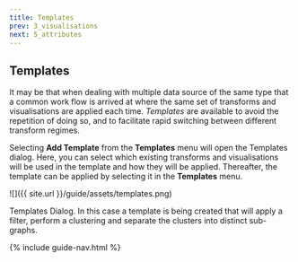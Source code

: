 ```yaml
---
title: Templates
prev: 3_visualisations
next: 5_attributes
---
```


## Templates

It may be that when dealing with multiple data source of the same type that a common work flow is arrived at where the same set of transforms and visualisations are applied each time. *Templates* are available to avoid the repetition of doing so, and to facilitate rapid switching between different transform regimes.

Selecting **Add Template** from the **Templates** menu will open the Templates dialog. Here, you can select which existing transforms and visualisations will be used in the template and how they will be applied. Thereafter, the template can be applied by selecting it in the **Templates** menu.

![]({{ site.url }}/guide/assets/templates.png)
<div class="caption">Templates Dialog. In this case a template is being created that will apply a filter, perform a clustering and separate the clusters into distinct sub-graphs.</div>

{% include guide-nav.html %}
